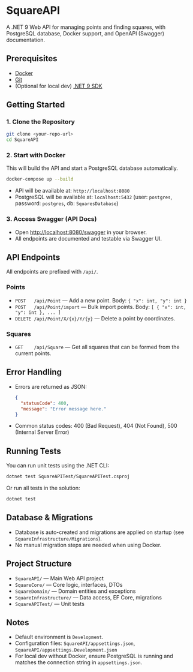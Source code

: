 # SquareAPI

A .NET 9 Web API for managing points and finding squares, with PostgreSQL database, Docker support, and OpenAPI (Swagger) documentation.

## Prerequisites
- [Docker](https://www.docker.com/get-started)
- [Git](https://git-scm.com/)
- (Optional for local dev) [.NET 9 SDK](https://dotnet.microsoft.com/en-us/download/dotnet/9.0)

## Getting Started

### 1. Clone the Repository
```sh
git clone <your-repo-url>
cd SquareAPI
```

### 2. Start with Docker
This will build the API and start a PostgreSQL database automatically.
```sh
docker-compose up --build
```
- API will be available at: `http://localhost:8080`
- PostgreSQL will be available at: `localhost:5432` (user: `postgres`, password: `postgres`, db: `SquaresDatabase`)

### 3. Access Swagger (API Docs)
- Open [http://localhost:8080/swagger](http://localhost:8080/swagger) in your browser.
- All endpoints are documented and testable via Swagger UI.

## API Endpoints

All endpoints are prefixed with `/api/`.

### Points
- `POST   /api/Point` — Add a new point. Body: `{ "x": int, "y": int }`
- `POST   /api/Point/import` — Bulk import points. Body: `[ { "x": int, "y": int }, ... ]`
- `DELETE /api/Point/X/{x}/Y/{y}` — Delete a point by coordinates.

### Squares
- `GET    /api/Square` — Get all squares that can be formed from the current points.

## Error Handling
- Errors are returned as JSON:
  ```json
  {
    "statusCode": 400,
    "message": "Error message here."
  }
  ```
- Common status codes: 400 (Bad Request), 404 (Not Found), 500 (Internal Server Error)

## Running Tests

You can run unit tests using the .NET CLI:
```sh
dotnet test SquareAPITest/SquareAPITest.csproj
```
Or run all tests in the solution:
```sh
dotnet test
```

## Database & Migrations
- Database is auto-created and migrations are applied on startup (see `SquareInfrastructure/Migrations`).
- No manual migration steps are needed when using Docker.

## Project Structure
- `SquareAPI/` — Main Web API project
- `SquareCore/` — Core logic, interfaces, DTOs
- `SquareDomain/` — Domain entities and exceptions
- `SquareInfrastructure/` — Data access, EF Core, migrations
- `SquareAPITest/` — Unit tests

## Notes
- Default environment is `Development`.
- Configuration files: `SquareAPI/appsettings.json`, `SquareAPI/appsettings.Development.json`
- For local dev without Docker, ensure PostgreSQL is running and matches the connection string in `appsettings.json`. 